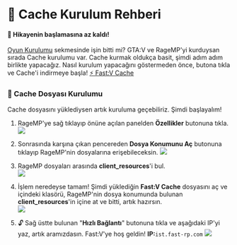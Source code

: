 # 💾 Cache Kurulum Rehberi

#### 🔰 Hikayenin başlamasına az kaldı!
[Oyun Kurulumu](https://hub.fast-rp.com/wiki/installing-game) sekmesinde işin bitti mi? GTA:V ve RageMP'yi kurduysan sırada Cache kurulumu var.
Cache kurmak oldukça basit, şimdi adım adım birlikte yapacağız. Nasıl kurulum yapacağını göstermeden önce, butona tıkla ve Cache'i indirmeye başla!
[⚡  Fast:V Cache 
](https://cache.fast-rp.com)


### 🚀 Cache Dosyası Kurulumu
Cache dosyasını yüklediysen artık kuruluma geçebiliriz. Şimdi başlayalım!
1. RageMP'ye sağ tıklayıp önüne açılan panelden **Özellikler** butonuna tıkla.     
![](https://github.com/fastroleplay/wiki/blob/main/images/cachestep1.png?raw=true)
2. Sonrasında karşına çıkan pencereden **Dosya Konumunu Aç** butonuna tıklayıp RageMP'nin dosyalarına erişebileceksin.
![](https://github.com/fastroleplay/wiki/blob/main/images/cachestep2.png?raw=true)
3. RageMP dosyaları arasında **client_resources**'i bul.    
![](https://github.com/fastroleplay/wiki/blob/main/images/cachestep3.png?raw=true)
4. İşlem neredeyse tamam! Şimdi yüklediğin **Fast:V Cache** dosyasını aç ve içindeki klasörü, RageMP'nin dosya konumunda bulunan **client_resources**'in içine at ve bitti, artık hazırsın.    
![](https://github.com/fastroleplay/wiki/blob/main/images/cachestep4.png?raw=true)


5. 🔓 Sağ üstte bulunan "**Hızlı Bağlantı**" butonuna tıkla ve aşağıdaki IP'yi yaz, artık aramızdasın. Fast:V'ye hoş geldin!
**IP:**```ist.fast-rp.com```
![](https://raw.githubusercontent.com/fastroleplay/wiki/refs/heads/main/images/ragemplogin.png)